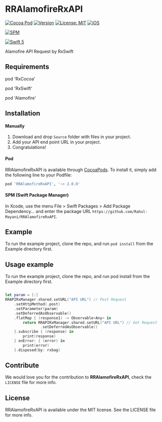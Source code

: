 # RRAlamofireRxAPI

[![Cocoa Pod](https://img.shields.io/badge/Cocoapods-blue.svg?style=flat)](https://cocoapods.org/)
[![Version](https://img.shields.io/badge/Version-0.1.0-orange.svg?style=flat)](https://cocoapods.org/pods/RRAlamofireRxAPI)
[![License: MIT](https://img.shields.io/badge/license-MIT-green.svg?style=flat)](https://github.com/Rahul-Mayani/RRAlamofireRxAPI/blob/master/LICENSE)
[![iOS](https://img.shields.io/badge/Platform-iOS-purpel.svg?style=flat)](https://developer.apple.com/ios/)

[![SPM](https://img.shields.io/badge/SPM-orange.svg?style=flat)](https://swift.org/package-manager/)

[![Swift 5](https://img.shields.io/badge/Swift-5-orange.svg?style=flat)](https://developer.apple.com/swift/)


Alamofire API Request by RxSwift

## Requirements

pod 'RxCocoa'

pod 'RxSwift'

pod 'Alamofire'

## Installation

#### Manually
1. Download and drop `Source` folder with files in your project.
2. Add your API end point URL in your project.
3. Congratulations!  

#### Pod
RRAlamofireRxAPI is available through [CocoaPods](https://cocoapods.org). To install
it, simply add the following line to your Podfile:

```ruby
pod 'RRAlamofireRxAPI', '~> 2.0.0'
```

#### SPM (Swift Package Manager)
In Xcode, use the menu File > Swift Packages > Add Package Dependency... and enter the package URL `https://github.com/Rahul-Mayani/RRAlamofireRxAPI`.

## Example

To run the example project, clone the repo, and run `pod install` from the Example directory first.

## Usage example
To run the example project, clone the repo, and run pod install from the Example directory first.


```swift

let param = [:]
RRAPIRxManager.shared.setURL("API URL") // Post Request
    .setHttpMethod(.post)
    .setParameter(param)
    .setDeferredAsObservable()
    .flatMap { (response1) -> Observable<Any> in
        return RRAPIRxManager.shared.setURL("API URL") // Get Request
                .setDeferredAsObservable()
    }.subscribe { (response) in
        print(response)
    } onError: { (error) in
        print(error)
    }.disposed(by: rxbag)

```

## Contribute 

We would love you for the contribution to **RRAlamofireRxAPI**, check the ``LICENSE`` file for more info.


## License

RRAlamofireRxAPI is available under the MIT license. See the LICENSE file for more info.
